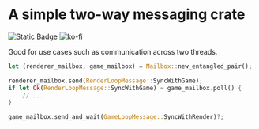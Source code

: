  # A simple two-way messaging crate
[![Static Badge](https://img.shields.io/badge/crates.io-messaging?style=for-the-badge&color=E5AB37)](https://crates.io/crates/messaging)
[![ko-fi](https://ko-fi.com/img/githubbutton_sm.svg)](https://ko-fi.com/R6R8PGIU6)
 
Good for use cases such as communication across two threads.

```rust
let (renderer_mailbox, game_mailbox) = Mailbox::new_entangled_pair();

renderer_mailbox.send(RenderLoopMessage::SyncWithGame);
if let Ok(RenderLoopMessage::SyncWithGame) = game_mailbox.poll() {
    // ...
}

game_mailbox.send_and_wait(GameLoopMessage::SyncWithRender)?;
```
